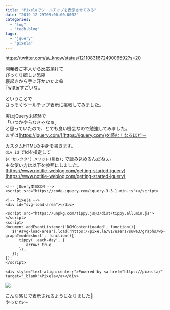 ```yaml
---
title: "Pixelaでツールチップを表示させてみる"
date: "2019-12-29T09:00:00.000Z"
categories: 
  - "log"
  - "tech-blog"
tags: 
  - "jquery"
  - "pixela"
---
```


https://twitter.com/a\_know/status/1211083167249006592?s=20

開発者ご本人から反応頂けて  
びっくり嬉しい恐縮  
寝起きから手に汗かいたよ😃  
Twitterすごいな..

ということで  
さっそくツールチップ表示に挑戦してみました。

実はjQuery未経験で  
「いつかやらなきゃなぁ」  
と思っていたので、とても良い機会なので勉強してみました。  
まずは[https://jquery.com/](https://jquery.com/)を読む！なるほど〜

カスタムHTMLの中身を書きます。  
`div id` でidを指定して  
`$('セレクタ').メソッド(引数);` で読み込めるんだねぇ。  
主な使い方は以下を参照にしました。  
[https://www.notitle-weblog.com/getting-started-jquery](https://www.notitle-weblog.com/getting-started-jquery)

```
<!-- jQuery本家CDN -->
<script src="https://code.jquery.com/jquery-3.3.1.min.js"></script>

<!-- Pixela -->
<div id="svg-load-area"></div>

<script src="https://unpkg.com/tippy.js@3/dist/tippy.all.min.js"></script>
<script>
document.addEventListener('DOMContentLoaded', function(){
   $('#svg-load-area').load('https://pixe.la/v1/users/suwa3/graphs/wp-graph?mode=short', function(){
      tippy('.each-day', {
         arrow: true
      });
   });
});
</script>

<div style="text-align:center;">Powered by <a href="https://pixe.la/" target="_blank">Pixela</a></div>
```

![](/images/スクリーンショット-2019-12-29-18.38.53.png)

こんな感じで表示されるようになりました👏  
やったね～

